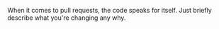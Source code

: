 When it comes to pull requests, the code speaks for itself. Just briefly describe what you're changing any why.
